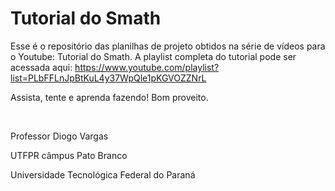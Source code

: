 # Tutorial do Smath


Esse é o repositório das planilhas de projeto obtidos na série de vídeos para o Youtube: Tutorial do Smath. A playlist completa do tutorial pode ser acessada aqui: https://www.youtube.com/playlist?list=PLbFFLnJpBtKuL4y37WpQle1pKGVOZZNrL

Assista, tente e aprenda fazendo! Bom proveito.

<br>

Professor Diogo Vargas

UTFPR câmpus Pato Branco

Universidade Tecnológica Federal do Paraná

